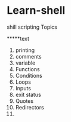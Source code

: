 # Learn-shell
shill scripting Topics


*****text 
1. printing 
2. comments
3. variable
4. Functions 
5. Conditions
6. Loops
7. Inputs
8. exit status
9. Quotes
10. Redirectors
11. 
